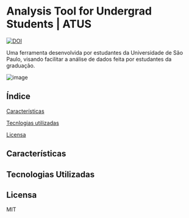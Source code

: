 # Analysis Tool for Undergrad Students | ATUS

[![DOI](https://zenodo.org/badge/DOI/10.5281/zenodo.4723864.svg)](https://doi.org/10.5281/zenodo.4723864)

Uma ferramenta desenvolvida por estudantes da Universidade de São Paulo, visando facilitar a análise de dados feita por estudantes da graduação.

![image](https://user-images.githubusercontent.com/48266854/113489486-eef77000-949a-11eb-988b-9d2ec7da7462.png)

## Índice
[Características](#caracteristicas)

[Tecnlogias utilizadas](#tecnologias)

[Licensa](#licensa)

<a name="caracteristicas"/></a>
## Características


<a name="tecnologias"/></a>
## Tecnologias Utilizadas


<a name="licensa"/></a>
## Licensa
MIT
